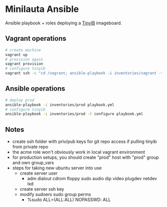 # Minilauta Ansible

Ansible playbook + roles deploying a [TinyIB](https://github.com/Anonyymi/minilauta-tinyib) imageboard.

## Vagrant operations
```bash
# create machine
vagrant up
# provision again
vagrant provision
# configure tinyib
vagrant ssh -c "cd /vagrant; ansible-playbook -i inventories/vagrant -t configure playbook.yml"
```

## Ansible operations
```bash
# deploy prod
ansible-playbook -i inventories/prod playbook.yml
# configure tinyib
ansible-playbook -i inventories/prod -t configure playbook.yml
```

## Notes

* create ssh folder with priv/pub keys for git repo access if pulling tinyib from private repo
* the acme role won't obviously work in local vagrant environment
* for production setups, you should create "prod" host with "prod" group and own group_vars
* steps for taking new ubuntu server into use
  * create server user
    * adm dialout cdrom floppy sudo audio dip video plugdev netdev lxd
  * create server ssh key
  * modify sudoers sudo group perms
    * %sudo   ALL=(ALL:ALL) NOPASSWD: ALL
